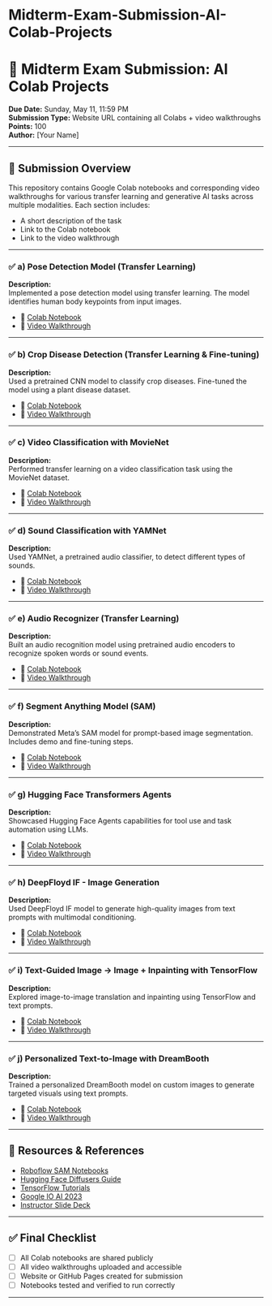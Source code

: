 # Midterm-Exam-Submission-AI-Colab-Projects

# 🧠 Midterm Exam Submission: AI Colab Projects

**Due Date:** Sunday, May 11, 11:59 PM  
**Submission Type:** Website URL containing all Colabs + video walkthroughs  
**Points:** 100  
**Author:** [Your Name]

---

## 🔗 Submission Overview

This repository contains Google Colab notebooks and corresponding video walkthroughs for various transfer learning and generative AI tasks across multiple modalities. Each section includes:
- A short description of the task
- Link to the Colab notebook
- Link to the video walkthrough

---

### ✅ a) Pose Detection Model (Transfer Learning)
**Description:**  
Implemented a pose detection model using transfer learning. The model identifies human body keypoints from input images.

- 📓 [Colab Notebook](LINK_TO_COLAB)
- 🎥 [Video Walkthrough](LINK_TO_VIDEO)

---

### ✅ b) Crop Disease Detection (Transfer Learning & Fine-tuning)
**Description:**  
Used a pretrained CNN model to classify crop diseases. Fine-tuned the model using a plant disease dataset.

- 📓 [Colab Notebook](LINK_TO_COLAB)
- 🎥 [Video Walkthrough](LINK_TO_VIDEO)

---

### ✅ c) Video Classification with MovieNet
**Description:**  
Performed transfer learning on a video classification task using the MovieNet dataset.

- 📓 [Colab Notebook](LINK_TO_COLAB)
- 🎥 [Video Walkthrough](LINK_TO_VIDEO)

---

### ✅ d) Sound Classification with YAMNet
**Description:**  
Used YAMNet, a pretrained audio classifier, to detect different types of sounds.

- 📓 [Colab Notebook](LINK_TO_COLAB)
- 🎥 [Video Walkthrough](LINK_TO_VIDEO)

---

### ✅ e) Audio Recognizer (Transfer Learning)
**Description:**  
Built an audio recognition model using pretrained audio encoders to recognize spoken words or sound events.

- 📓 [Colab Notebook](LINK_TO_COLAB)
- 🎥 [Video Walkthrough](LINK_TO_VIDEO)

---

### ✅ f) Segment Anything Model (SAM)
**Description:**  
Demonstrated Meta’s SAM model for prompt-based image segmentation. Includes demo and fine-tuning steps.

- 📓 [Colab Notebook](LINK_TO_COLAB)
- 🎥 [Video Walkthrough](LINK_TO_VIDEO)

---

### ✅ g) Hugging Face Transformers Agents
**Description:**  
Showcased Hugging Face Agents capabilities for tool use and task automation using LLMs.

- 📓 [Colab Notebook](LINK_TO_COLAB)
- 🎥 [Video Walkthrough](LINK_TO_VIDEO)

---

### ✅ h) DeepFloyd IF - Image Generation
**Description:**  
Used DeepFloyd IF model to generate high-quality images from text prompts with multimodal conditioning.

- 📓 [Colab Notebook](LINK_TO_COLAB)
- 🎥 [Video Walkthrough](LINK_TO_VIDEO)

---

### ✅ i) Text-Guided Image → Image + Inpainting with TensorFlow
**Description:**  
Explored image-to-image translation and inpainting using TensorFlow and text prompts.

- 📓 [Colab Notebook](LINK_TO_COLAB)
- 🎥 [Video Walkthrough](LINK_TO_VIDEO)

---

### ✅ j) Personalized Text-to-Image with DreamBooth
**Description:**  
Trained a personalized DreamBooth model on custom images to generate targeted visuals using text prompts.

- 📓 [Colab Notebook](LINK_TO_COLAB)
- 🎥 [Video Walkthrough](LINK_TO_VIDEO)

---

## 📁 Resources & References

- [Roboflow SAM Notebooks](https://github.com/roboflow/notebooks)
- [Hugging Face Diffusers Guide](https://huggingface.co/docs/diffusers/using-diffusers/controlling_generation)
- [TensorFlow Tutorials](https://www.tensorflow.org/)
- [Google IO AI 2023](https://io.google/2023/program/?q=ai)
- [Instructor Slide Deck](https://docs.google.com/presentation/d/1UxtHDwjViC7VpSb0zB-kajGQ-TwznQmc-7LsbHRfO3s/edit#slide=id.g24036aab941_0_148)

---

## ✅ Final Checklist

- [ ] All Colab notebooks are shared publicly
- [ ] All video walkthroughs uploaded and accessible
- [ ] Website or GitHub Pages created for submission
- [ ] Notebooks tested and verified to run correctly

---

